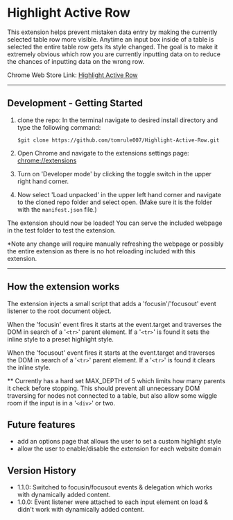 # Highlight Active Row

This extension helps prevent mistaken data entry by making the currently selected table row more visible. Anytime an input box inside of a table is selected the entire table row gets its style changed. The goal is to make it extremely obvious which row you are currently inputting data on to reduce the chances of inputting data on the wrong row.

Chrome Web Store Link: [Highlight Active Row](https://chrome.google.com/webstore/detail/highlight-active-row/dcbeiccbdljdceifakkgndpemfaoeaip)

---

## Development - Getting Started

1. clone the repo:
   In the terminal navigate to desired install directory and type the following command:

   `$git clone https://github.com/tomrule007/Highlight-Active-Row.git`

2. Open Chrome and navigate to the extensions settings page: [chrome://extensions](chrome://extensions)
3. Turn on 'Developer mode' by clicking the toggle switch in the upper right hand corner.
4. Now select 'Load unpacked' in the upper left hand corner and navigate to the cloned repo folder and select open.
   (Make sure it is the folder with the `manifest.json` file.)

The extension should now be loaded! You can serve the included webpage in the test folder to test the extension.

\*Note any change will require manually refreshing the webpage or possibly the entire extension as there is no hot reloading included with this extension.

---

## How the extension works

The extension injects a small script that adds a 'focusin'/'focusout' event listener to the root document object.

When the 'focusin' event fires it starts at the event.target and traverses the DOM in search of a '`<tr>`' parent element. If a '`<tr>`' is found it sets the inline style to a preset highlight style.

When the 'focusout' event fires it starts at the event.target and traverses the DOM in search of a '`<tr>`' parent element. If a '`<tr>`' is found it clears the inline style.

\*\* Currently has a hard set MAX_DEPTH of 5 which limits how many parents it check before stopping. This should prevent all unnecessary DOM traversing for nodes not connected to a table, but also allow some wiggle room if the input is in a '`<div>`' or two.

## Future features

- add an options page that allows the user to set a custom highlight style
- allow the user to enable/disable the extension for each website domain

## Version History

- 1.1.0: Switched to focusin/focusout events & delegation which works with dynamically added content.
- 1.0.0: Event listener were attached to each input element on load & didn't work with dynamically added content.
